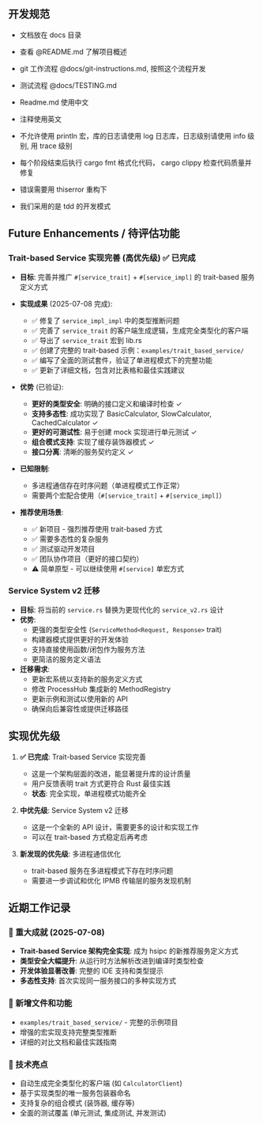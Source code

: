 ## 开发规范

- 文档放在 docs 目录
- 查看 @README.md 了解项目概述
- git 工作流程 @docs/git-instructions.md, 按照这个流程开发
- 测试流程 @docs/TESTING.md

- Readme.md 使用中文
- 注释使用英文
- 不允许使用 println 宏，库的日志请使用 log 日志库，日志级别请使用 info 级别, 用 trace 级别
- 每个阶段结束后执行 cargo fmt 格式化代码， cargo clippy 检查代码质量并修复
- 错误需要用 thiserror 重构下
- 我们采用的是 tdd 的开发模式

## Future Enhancements / 待评估功能

### Trait-based Service 实现完善 (高优先级) ✅ 已完成
- **目标**: 完善并推广 `#[service_trait]` + `#[service_impl]` 的 trait-based 服务定义方式
- **实现成果** (2025-07-08 完成):
  - ✅ 修复了 `service_impl_impl` 中的类型推断问题
  - ✅ 完善了 `service_trait` 的客户端生成逻辑，生成完全类型化的客户端
  - ✅ 导出了 `service_trait` 宏到 lib.rs
  - ✅ 创建了完整的 trait-based 示例：`examples/trait_based_service/`
  - ✅ 编写了全面的测试套件，验证了单进程模式下的完整功能
  - ✅ 更新了详细文档，包含对比表格和最佳实践建议

- **优势** (已验证):
  - **更好的类型安全**: 明确的接口定义和编译时检查 ✓
  - **支持多态性**: 成功实现了 BasicCalculator, SlowCalculator, CachedCalculator ✓
  - **更好的可测试性**: 易于创建 mock 实现进行单元测试 ✓
  - **组合模式支持**: 实现了缓存装饰器模式 ✓
  - **接口分离**: 清晰的服务契约定义 ✓

- **已知限制**:
  - 多进程通信存在时序问题（单进程模式工作正常）
  - 需要两个宏配合使用（`#[service_trait]` + `#[service_impl]`）

- **推荐使用场景**:
  - ✅ 新项目 - 强烈推荐使用 trait-based 方式
  - ✅ 需要多态性的复杂服务
  - ✅ 测试驱动开发项目
  - ✅ 团队协作项目（更好的接口契约）
  - ⚠️ 简单原型 - 可以继续使用 `#[service]` 单宏方式

### Service System v2 迁移
- **目标**: 将当前的 `service.rs` 替换为更现代化的 `service_v2.rs` 设计
- **优势**:
  - 更强的类型安全性 (`ServiceMethod<Request, Response>` trait)
  - 构建器模式提供更好的开发体验
  - 支持直接使用函数/闭包作为服务方法
  - 更简洁的服务定义语法
- **迁移需求**:
  - 更新宏系统以支持新的服务定义方式
  - 修改 ProcessHub 集成新的 MethodRegistry
  - 更新示例和测试以使用新的 API
  - 确保向后兼容性或提供迁移路径

## 实现优先级

1. **✅ 已完成**: Trait-based Service 实现完善
   - 这是一个架构层面的改进，能显著提升库的设计质量
   - 用户反馈表明 trait 方式更符合 Rust 最佳实践
   - **状态**: 完全实现，单进程模式功能齐全

2. **中优先级**: Service System v2 迁移
   - 这是一个全新的 API 设计，需要更多的设计和实现工作
   - 可以在 trait-based 方式稳定后再考虑

3. **新发现的优先级**: 多进程通信优化
   - trait-based 服务在多进程模式下存在时序问题
   - 需要进一步调试和优化 IPMB 传输层的服务发现机制

## 近期工作记录

### 🎉 重大成就 (2025-07-08)
- **Trait-based Service 架构完全实现**: 成为 hsipc 的新推荐服务定义方式
- **类型安全大幅提升**: 从运行时方法解析改进到编译时类型检查
- **开发体验显著改善**: 完整的 IDE 支持和类型提示
- **多态性支持**: 首次实现同一服务接口的多种实现方式

### 📂 新增文件和功能
- `examples/trait_based_service/` - 完整的示例项目
- 增强的宏实现支持完整类型推断
- 详细的对比文档和最佳实践指南

### 🔬 技术亮点
- 自动生成完全类型化的客户端 (如 `CalculatorClient`)
- 基于实现类型的唯一服务包装器命名
- 支持复杂的组合模式 (装饰器, 缓存等)
- 全面的测试覆盖 (单元测试, 集成测试, 并发测试)
